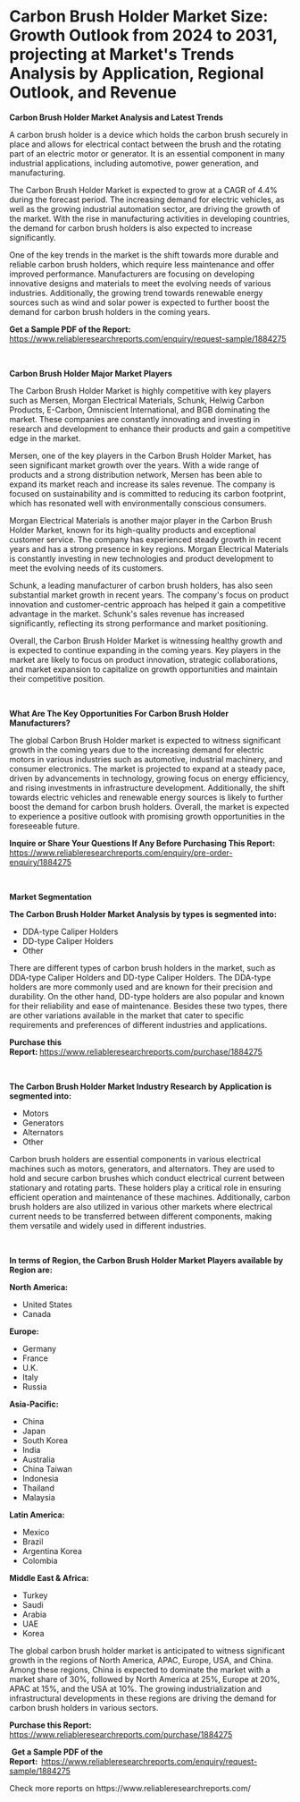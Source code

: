 <p><h1>Carbon Brush Holder Market Size: Growth Outlook from 2024 to 2031, projecting at Market's Trends Analysis by Application, Regional Outlook, and Revenue</h1></p><p><strong>Carbon Brush Holder Market Analysis and Latest Trends</strong></p>
<p><p>A carbon brush holder is a device which holds the carbon brush securely in place and allows for electrical contact between the brush and the rotating part of an electric motor or generator. It is an essential component in many industrial applications, including automotive, power generation, and manufacturing.</p><p>The Carbon Brush Holder Market is expected to grow at a CAGR of 4.4% during the forecast period. The increasing demand for electric vehicles, as well as the growing industrial automation sector, are driving the growth of the market. With the rise in manufacturing activities in developing countries, the demand for carbon brush holders is also expected to increase significantly.</p><p>One of the key trends in the market is the shift towards more durable and reliable carbon brush holders, which require less maintenance and offer improved performance. Manufacturers are focusing on developing innovative designs and materials to meet the evolving needs of various industries. Additionally, the growing trend towards renewable energy sources such as wind and solar power is expected to further boost the demand for carbon brush holders in the coming years.</p></p>
<p><strong>Get a Sample PDF of the Report:&nbsp;</strong> <a href="https://www.reliableresearchreports.com/enquiry/request-sample/1884275">https://www.reliableresearchreports.com/enquiry/request-sample/1884275</a></p>
<p>&nbsp;</p>
<p><strong>Carbon Brush Holder Major Market Players</strong></p>
<p><p>The Carbon Brush Holder Market is highly competitive with key players such as Mersen, Morgan Electrical Materials, Schunk, Helwig Carbon Products, E-Carbon, Omniscient International, and BGB dominating the market. These companies are constantly innovating and investing in research and development to enhance their products and gain a competitive edge in the market.</p><p>Mersen, one of the key players in the Carbon Brush Holder Market, has seen significant market growth over the years. With a wide range of products and a strong distribution network, Mersen has been able to expand its market reach and increase its sales revenue. The company is focused on sustainability and is committed to reducing its carbon footprint, which has resonated well with environmentally conscious consumers.</p><p>Morgan Electrical Materials is another major player in the Carbon Brush Holder Market, known for its high-quality products and exceptional customer service. The company has experienced steady growth in recent years and has a strong presence in key regions. Morgan Electrical Materials is constantly investing in new technologies and product development to meet the evolving needs of its customers.</p><p>Schunk, a leading manufacturer of carbon brush holders, has also seen substantial market growth in recent years. The company's focus on product innovation and customer-centric approach has helped it gain a competitive advantage in the market. Schunk's sales revenue has increased significantly, reflecting its strong performance and market positioning.</p><p>Overall, the Carbon Brush Holder Market is witnessing healthy growth and is expected to continue expanding in the coming years. Key players in the market are likely to focus on product innovation, strategic collaborations, and market expansion to capitalize on growth opportunities and maintain their competitive position.</p></p>
<p>&nbsp;</p>
<p><strong>What Are The Key Opportunities For Carbon Brush Holder Manufacturers?</strong></p>
<p><p>The global Carbon Brush Holder market is expected to witness significant growth in the coming years due to the increasing demand for electric motors in various industries such as automotive, industrial machinery, and consumer electronics. The market is projected to expand at a steady pace, driven by advancements in technology, growing focus on energy efficiency, and rising investments in infrastructure development. Additionally, the shift towards electric vehicles and renewable energy sources is likely to further boost the demand for carbon brush holders. Overall, the market is expected to experience a positive outlook with promising growth opportunities in the foreseeable future.</p></p>
<p><strong>Inquire or Share Your Questions If Any Before Purchasing This Report:</strong> <a href="https://www.reliableresearchreports.com/enquiry/pre-order-enquiry/1884275">https://www.reliableresearchreports.com/enquiry/pre-order-enquiry/1884275</a></p>
<p>&nbsp;</p>
<p><strong>Market Segmentation</strong></p>
<p><strong>The Carbon Brush Holder Market Analysis by types is segmented into:</strong></p>
<p><ul><li>DDA-type Caliper Holders</li><li>DD-type Caliper Holders</li><li>Other</li></ul></p>
<p><p>There are different types of carbon brush holders in the market, such as DDA-type Caliper Holders and DD-type Caliper Holders. The DDA-type holders are more commonly used and are known for their precision and durability. On the other hand, DD-type holders are also popular and known for their reliability and ease of maintenance. Besides these two types, there are other variations available in the market that cater to specific requirements and preferences of different industries and applications.</p></p>
<p><strong>Purchase this Report:&nbsp;</strong><a href="https://www.reliableresearchreports.com/purchase/1884275">https://www.reliableresearchreports.com/purchase/1884275</a></p>
<p>&nbsp;</p>
<p><strong>The Carbon Brush Holder Market Industry Research by Application is segmented into:</strong></p>
<p><ul><li>Motors</li><li>Generators</li><li>Alternators</li><li>Other</li></ul></p>
<p><p>Carbon brush holders are essential components in various electrical machines such as motors, generators, and alternators. They are used to hold and secure carbon brushes which conduct electrical current between stationary and rotating parts. These holders play a critical role in ensuring efficient operation and maintenance of these machines. Additionally, carbon brush holders are also utilized in various other markets where electrical current needs to be transferred between different components, making them versatile and widely used in different industries.</p></p>
<p>&nbsp;</p>
<p><strong>In terms of Region, the Carbon Brush Holder Market Players available by Region are:</strong></p>
<p>
    <p> <strong> North America: </strong>
        <ul>
            <li>United States</li>
            <li>Canada</li>
        </ul>
        </p> 
    <p> <strong> Europe: </strong>
        <ul>
            <li>Germany</li>
            <li>France</li>
            <li>U.K.</li>
            <li>Italy</li>
            <li>Russia</li>
        </ul>
        </p> 
    <p> <strong> Asia-Pacific: </strong>
        <ul>
            <li>China</li>
            <li>Japan</li>
            <li>South Korea</li>
            <li>India</li>
            <li>Australia</li>
            <li>China Taiwan</li>
            <li>Indonesia</li>
            <li>Thailand</li>
            <li>Malaysia</li>
        </ul>
        </p> 
    <p> <strong> Latin America: </strong>
        <ul>
            <li>Mexico</li>
            <li>Brazil</li>
            <li>Argentina Korea</li>
            <li>Colombia</li>
        </ul>
        </p> 
    <p> <strong> Middle East & Africa: </strong>
        <ul>
            <li>Turkey</li>
            <li>Saudi</li>
            <li>Arabia</li>
            <li>UAE</li>
            <li>Korea</li>
        </ul>
    </p>
    </p>
<p><p>The global carbon brush holder market is anticipated to witness significant growth in the regions of North America, APAC, Europe, USA, and China. Among these regions, China is expected to dominate the market with a market share of 30%, followed by North America at 25%, Europe at 20%, APAC at 15%, and the USA at 10%. The growing industrialization and infrastructural developments in these regions are driving the demand for carbon brush holders in various sectors.</p></p>
<p><strong>Purchase this Report: </strong><a href="https://www.reliableresearchreports.com/purchase/1884275">https://www.reliableresearchreports.com/purchase/1884275</a></p>
<p>&nbsp;<strong>Get a Sample PDF of the Report:&nbsp;&nbsp;</strong><a href="https://www.reliableresearchreports.com/enquiry/request-sample/1884275">https://www.reliableresearchreports.com/enquiry/request-sample/1884275</a></p>
<p><strong></strong></p>
<p>Check more reports on https://www.reliableresearchreports.com/</p>